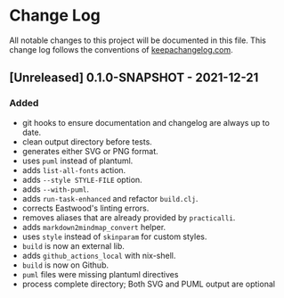 # Change Log

All notable changes to this project will be documented in this file.
This change log follows the conventions of [keepachangelog.com](http://keepachangelog.com/).

## [Unreleased] 0.1.0-SNAPSHOT - 2021-12-21

### Added

- git hooks to ensure documentation and changelog are always up to date.
- clean output directory before tests.
- generates either SVG or PNG format.
- uses `puml` instead of plantuml.
- adds `list-all-fonts` action.
- adds `--style STYLE-FILE` option.
- adds `--with-puml`.
- adds `run-task-enhanced` and refactor `build.clj`.
- corrects Eastwood's linting errors.
- removes aliases that are already provided by `practicalli`.
- adds `markdown2mindmap_convert` helper.
- uses `style` instead of `skinparam` for custom styles.
- `build` is now an external lib.
- adds `github_actions_local` with nix-shell.
- `build` is now on Github.
- `puml` files were missing plantuml directives
- process complete directory; Both SVG and PUML output are optional
